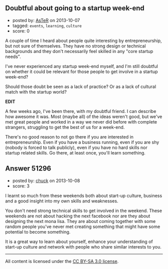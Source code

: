 ## Doubtful about going to a startup week-end

- posted by: [AsTeR](https://stackexchange.com/users/-1/19824-aster) on 2013-10-07
- tagged: `events`, `learning`, `culture`
- score: 0

<p>A couple of time I heard about people quite interesting by entrepreneurship, but not sure of themselves. They have no strong design or technical backgrounds and they don't necessarily feel skilled in any "core startup needs".</p>

<p>I've never experienced any startup week-end myself, and I'm still doubtful on whether it could be relevant for those people to get involve in a startup week-end?</p>

<p>Should those doubt be seen as a lack of practice? Or as a lack of cultural match with the startup world?</p>

<p><strong>EDIT</strong></p>

<p>A few weeks ago, I've been there, with my doubtful friend. I can describe how awesome it was. Most (maybe all) of the ideas weren't good, but we've met great people and worked in a way we never did before with complete strangers, struggling to get the best of us for a week-end.</p>

<p>There's no good reason to not go there if you are interested in entrepreneurship. Even if you have a business running, even if you are shy (nobody is forced to talk publicly), even if you have no hard skills nor startup related skills. Go there, at least once, you'll learn something.</p>



## Answer 51296

- posted by: [chuck](https://stackexchange.com/users/-1/22377-chuck) on 2013-10-08
- score: 3

<p>I learnt so much from these weekends both about start-up culture, business and a good insight into my own skills and weaknesses.</p>

<p>You don't need strong technical skills to get involved in the weekend. These weekends are not about hacking the next facebook nor are they about designing the next mona lisa. They are about coming together with some random people you've never met creating something that might have some potential to become something.</p>

<p>It is a great way to learn about yourself, enhance your understanding of start-up culture and network with people who share similar interests to you.</p>




---

All content is licensed under the [CC BY-SA 3.0 license](https://creativecommons.org/licenses/by-sa/3.0/).
